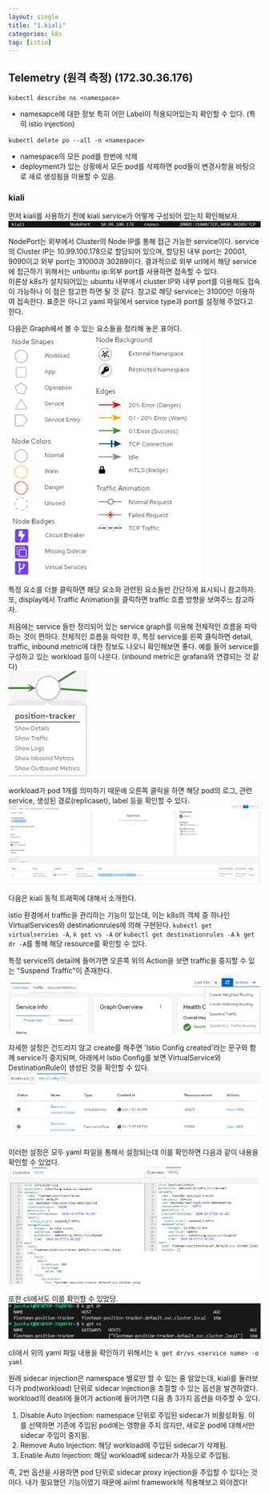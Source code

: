 ```yaml
---
layout: single
title: "1.kiali"
categories: k8s
tag: [istio]
---
```




## Telemetry (원격 측정) (172.30.36.176)
`kubectl describe ns <namespace>`
- namesapce에 대한 정보 특히 어떤 Label이 적용되어있는지 확인할 수 있다. (특히 istio injection)   

`kubectl delete po --all -n <namespace>`
- namespace의 모든 pod를 한번에 삭제
- deployment가 있는 상황에서 모든 pod를 삭제하면 pod들이 변경사항을 바탕으로 새로 생성됨을 이용할 수 있음.   



### kiali   
먼저 kiali를 사용하기 전에 kiali service가 어떻게 구성되어 있는지 확인해보자.   
<img  src="/assets/posts/istio/1.png" alt=""/>   

NodePort는 외부에서 Cluster의 Node IP를 통해 접근 가능한 service이다. service의 Cluster IP는 10.99.100.178으로 할당되어 있으며, 할당된 내부 port는 20001, 9090이고 외부 port는 31000과 30289이다. 결과적으로 외부 url에서 해당 service에 접근하기 위해서는 unbuntu ip:외부 port를 사용하면 접속할 수 있다.   
이론상 k8s가 설치되어있는 ubuntu 내부에서 cluster IP와 내부 port를 이용해도 접속이 가능하나 이 점은 참고한 하면 될 것 같다. 참고로 해당 service는 31000만 이용하여 접속한다. 표준은 아니고 yaml 파일에서 service type과 port를 설정해 주었다고 한다.   


다음은 Graph에서 볼 수 있는 요소들을 정리해 놓은 표이다.   
<img  src="/assets/posts/istio/2.png" alt=""/>      
특정 요소를 더블 클릭하면 해당 요소와 관련된 요소들만 간단하게 표시되니 참고하자.   
또, display에서 Traffic Animation을 클릭하면 traffic 흐름 방향을 보여주느 참고하자.   
   
처음에는 service 들만 정리되어 있는 service graph를 이용해 전체적인 흐름을 파악하는 것이 편하다. 전체적인 흐름을 파악한 후, 특정 service를 왼쪽 클릭하면 detail, traffic, inbound metric에 대한 정보도 나오니 확인해보면 좋다. 예를 들어 service를 구성하고 있는 workload 등이 나온다. (inbound metric은 grafana와 연결되는 것 같다)   
<img  src="/assets/posts/istio/3.png" alt=""/>      

workload가 pod 1개를 의미하기 때문에 오른쪽 클릭을 하면 해당 pod의 로그, 관련 service, 생성된 경로(replicaset), label 등을 확인할 수 있다.     
<img  src="/assets/posts/istio/8.png" alt=""/>      

       
         

다음은 kiali 동적 트래픽에 대해서 소개한다.   

istio 환경에서 traffic을 관리하는 기능이 있는데, 이는 k8s의 객체 중 하나인 VirtualServices와 destinationrules에 의해 구현된다. `kubectl get virtualservies -A`, `k get vs -A` or `kubectl get destinationrules -A` `k get dr -A`를 통해 해당 resource를 확인할 수 있다.   
   
특정 service의 detail에 들어가면 오른쪽 위의 Action을 보면 traffic을 중지할 수 있는 "Suspend Traffic"이 존재한다.    
<img  src="/assets/posts/istio/4.png" alt=""/>        

자세한 설정은 건드리지 않고 create를 해주면 'Istio Config created'라는 문구와 함께 service가 중지되며, 아래에서 Istio Config를 보면 VirtualService와 DestinationRule이 생성된 것을 확인할 수 있다.   
<img  src="/assets/posts/istio/5.png" alt=""/>        

이러한 설정은 모두 yaml 파일을 통해서 설정되는데 이를 확인하면 다음과 같이 내용을 확인할 수 있었다.   
<img  src="/assets/posts/istio/6.png" alt=""/>        


또한 cli에서도 이를 확인할 수 있었당.    
<img  src="/assets/posts/istio/7.png" alt=""/>        

cli에서 위의 yaml 파일 내용을 확인하기 위해서는 `k get dr/vs <service name> -o yaml`   
   
     
      
원래 sidecar injection은 namespace 별로만 할 수 있는 줄 알았는데, kiali를 둘러보다가 pod(workload) 단위로 sidecar injection을 조절할 수 있는 옵션을 발견하였다.    
workload의 deatil에 들어가 action에 들어가면 다음 총 3가지 옵션을 마주할 수 있다.   
1. Disable Auto Injection: namespace 단위로 주입된 sidecar가 비활성화됨. 이를 선택하면 기존에 주입된 pod에는 영향을 주지 않지만, 새로운 pod에 대해서만 sidecar 주입이 중지됨.
2. Remove Auto Injection: 해당 workload에 주입된 sidecar가 삭제됨.
3. Enable Auto Injection: 해당 workload에 sidecar가 자동으로 주입됨.   
     
즉, 2번 옵션을 사용하면 pod 단위로 sidecar proxy injection을 주입할 수 있다는 것이다. 내가 필요했던 기능이였기 때문에 ai/ml framework에 적용해보고 와야겠다!